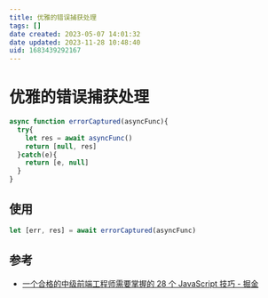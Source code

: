 ```yaml
---
title: 优雅的错误捕获处理
tags: []
date created: 2023-05-07 14:01:32
date updated: 2023-11-28 10:48:40
uid: 1683439292167
---
```


# 优雅的错误捕获处理

```javascript
async function errorCaptured(asyncFunc){
  try{
    let res = await asyncFunc()
    return [null, res]
  }catch(e){
    return [e, null]
  }
}
```

## 使用

```javascript
let [err, res] = await errorCaptured(asyncFunc)
```

## 参考

- [一个合格的中级前端工程师需要掌握的 28 个 JavaScript 技巧 - 掘金](https://juejin.cn/post/6844903856489365518#heading-27)
